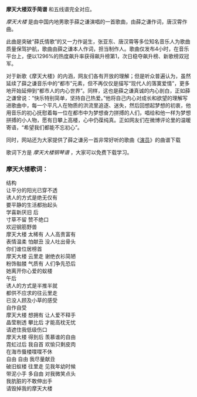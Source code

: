 

**摩天大楼双手简谱** 和五线谱完全对应。

_摩天大楼_ 是由中国内地男歌手薛之谦演唱的一首歌曲，由薛之谦作词，唐汉霄作曲。

此曲是突破“薛氏情歌”的又一力作诞生，张亚东、唐汉霄等多位知名音乐人为歌曲质量保驾护航，歌曲由薛之谦本人作词，担当制作人。歌曲仅发布4小时，在音乐平台上，便以1296%的热度飙升率获得飙升榜第1，次日稳夺飙升榜、新歌榜双冠军。

对于新歌《摩天大楼》的内涵，网友们各有开放的理解；但是听众普遍认为，虽然延续了薛之谦音乐中的“都市”元素，但不再仅仅是描写“现代人的落寞爱情”，更多地开始延伸到“都市人的内心世界”。同样，这也是薛之谦真诚的内心剖白，正如薛之谦曾说：“快乐特别简单，坚持自己热爱。”他将自己内心对成长和欲望的理解写进歌曲中，每一个平凡人在物质的洪流里追逐、迷失，然后回想起梦想的初衷，他用音乐的初心抚慰着每一位在都市中为梦想奋力拼搏的人们，唱给和他一样为梦想拼搏的小人物，愿有日攀上高楼，心中仍葆纯真。正如网友们在微博评论里的温暖寄语，“希望我们都能不忘初心”。

同时，网站还为大家提供了薛之谦另一首非常好听的歌曲《[演员](Music-6727-演员-薛之谦.html "演员")》的曲谱下载

歌词下方是 _摩天大楼钢琴谱_ ，大家可以免费下载学习。

### 摩天大楼歌词：

结构  
让平分的阳光已穿不透  
诱人的方式是绝无仅有  
要平静的生活都抬起头  
学喜新厌旧 后  
寸草不留 赞不绝口  
欢迎钢筋野兽  
摩天大楼 太稀有 人人高贵富有  
表情温柔 怕献丑 没人吐出骨头  
你们谁位居榜首  
摩天大楼 云里走 谢绝衣衫简陋  
粉饰骷髅 气质有 人们争先恐后  
她离开你心爱的蚁楼  
午后  
诱人的方式是半推半就  
都供不应求的往云里走  
已没人顾及小草的感受  
自作自受  
摩天大楼 想拥有 让人爱不释手  
晶莹剔透 攀比后 才能高枕无忧  
请遮住我低级伤口  
摩天大楼 得到后 羡慕谁的自由  
霓虹过后 我自首 欢愉只剩皮肉  
在海市蜃楼喋喋不休  
自由 自由 我尽量献丑  
破旧蚁楼 往里走 见我年幼时候  
带泥小手 多自由 对我微笑点头  
我肮脏的不敢伸出手  
请毁掉我的摩天大楼

